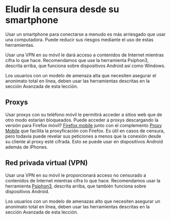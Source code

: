 [Title]: # (Eludir la censura desde su smartphone)
[Order]: # (9)

# Eludir la censura desde su smartphone

Usar un smartphone para conectarse a menudo es más arriesgado que usar una computadora. Puede reducir sus riesgos mediante el uso de estas herramientas.

Usar una VPN en su móvil le dará acceso a contenidos de Internet mientras cifra lo que hace. Recomendamos que use la herramienta Psiphon3, descrita arriba, que funciona sobre dispositivos Android así como Windows.

Los usuarios con un modelo de amenaza alta que necesiten asegurar el anonimato total en línea, deben usar las herramientas descritas en la sección Avanzada de esta lección.

## Proxys

Usar proxys con su teléfono móvil le permitirá acceder a sitios web que de otro modo estarían bloqueados. Puede acceder a proxys descargando la versión para Firefox móvil? [Firefox mobile](http://f-droid.org/repository/browse/?fdid=org.mozilla.firefox) junto con el complemento [Proxy Mobile](https://guardianproject.info/apps/proxymob-firefox-add-on/) que facilita la proxyficación con Firefox. Es útil en casos de censura, pero todavía puede revelar sus peticiones a menos que la conexión desde su cliente al proxy esté cifrada. Esto se puede usar en dispositivos Android además de iPhones.

## Red privada virtual (VPN)

Usar una VPN en su móvil le proporcionará acceso no censurado a contenidos de Internet mientras cifra lo que hace. Recomendamos usar la herramienta [Psiphon3](umbrella://lesson/psiphon), descrita arriba, que también funciona sobre dispositivos Android.

Los usuarios con un modelo de amenazas alto que necesiten asegurar un anonimato total en línea, deben usar las herramientas descritas en la sección Avanzada de esta lección.
